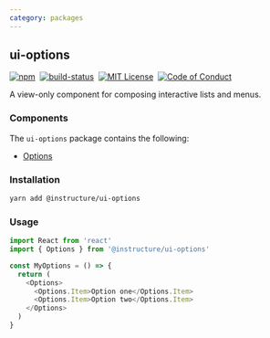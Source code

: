 ```yaml
---
category: packages
---
```


## ui-options

[![npm][npm]][npm-url]&nbsp;
[![build-status][build-status]][build-status-url]&nbsp;
[![MIT License][license-badge]][LICENSE]&nbsp;
[![Code of Conduct][coc-badge]][coc]

A view-only component for composing interactive lists and menus.

### Components
The `ui-options` package contains the following:
- [Options](#Options)


### Installation

```sh
yarn add @instructure/ui-options
```

### Usage

```js
import React from 'react'
import { Options } from '@instructure/ui-options'

const MyOptions = () => {
  return (
    <Options>
      <Options.Item>Option one</Options.Item>
      <Options.Item>Option two</Options.Item>
    </Options>
  )
}
```

[npm]: https://img.shields.io/npm/v/@instructure/ui-options-list.svg
[npm-url]: https://npmjs.com/package/@instructure/ui-options-list

[build-status]: https://travis-ci.org/instructure/instructure-ui.svg?branch=master
[build-status-url]: https://travis-ci.org/instructure/instructure-ui "Travis CI"

[license-badge]: https://img.shields.io/npm/l/instructure-ui.svg?style=flat-square
[license]: https://github.com/instructure/instructure-ui/blob/master/LICENSE

[coc-badge]: https://img.shields.io/badge/code%20of-conduct-ff69b4.svg?style=flat-square
[coc]: https://github.com/instructure/instructure-ui/blob/master/CODE_OF_CONDUCT.md
